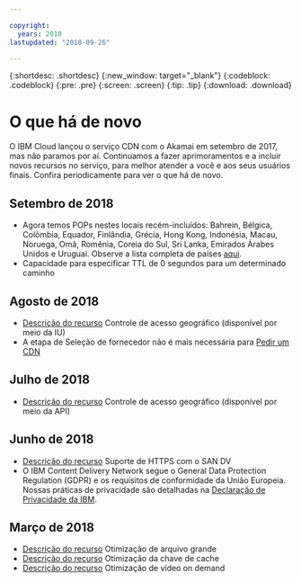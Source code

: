 ```yaml
---

copyright:
  years: 2018
lastupdated: "2018-09-26"

---
```


{:shortdesc: .shortdesc}
{:new_window: target="_blank"}
{:codeblock: .codeblock}
{:pre: .pre}
{:screen: .screen}
{:tip: .tip}
{:download: .download}

# O que há de novo

O IBM Cloud lançou o serviço CDN com o Akamai em setembro de 2017, mas não paramos por aí. Continuamos a fazer aprimoramentos e a incluir novos recursos no serviço, para melhor atender a você e aos seus usuários finais. Confira periodicamente para ver o que há de novo.

## Setembro de 2018

  * Agora temos POPs nestes locais recém-incluídos: Bahrein, Bélgica, Colômbia, Equador, Finlândia, Grécia, Hong Kong, Indonésia, Macau, Noruega, Omã, Romênia, Coreia do Sul, Sri Lanka, Emirados Árabes Unidos e Uruguai. Observe a lista completa de países [aqui](https://console.bluemix.net/docs/infrastructure/CDN/edge-servers.html#list-of-edge-servers).
  * Capacidade para especificar TTL de 0 segundos para um determinado caminho

## Agosto de 2018

  * [Descrição do recurso](feature-descriptions.html#geographical-access-control) Controle de acesso geográfico (disponível por meio da IU)
  * A etapa de Seleção de fornecedor não é mais necessária para [Pedir um CDN](how-to-order.html#order-a-new-cdn-)

## Julho de 2018

  * [Descrição do recurso](feature-descriptions.html#geographical-access-control) Controle de acesso geográfico (disponível por meio da API)

## Junho de 2018

* [Descrição do recurso](feature-descriptions.html#https-protocol-support) Suporte de HTTPS com o SAN DV
* O IBM Content Delivery Network segue o General Data Protection Regulation (GDPR) e os requisitos de conformidade da União Europeia. Nossas práticas de privacidade são detalhadas na [Declaração de Privacidade da IBM](https://www.ibm.com/privacy/us/en/).

## Março de 2018

  * [Descrição do recurso](feature-descriptions.html#large-file-optimization) Otimização de arquivo grande
  * [Descrição do recurso](feature-descriptions.html#cache-key-query-args) Otimização da chave de cache
  * [Descrição do recurso](feature-descriptions.html#video-on-demand) Otimização de vídeo on demand
